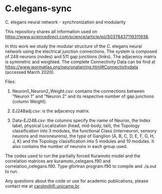 # C.elegans-sync
C. elegans neural network - synchronization and modularity

This repository shares all information used on https://www.sciencedirect.com/science/article/pii/S0378437119311938.

In this work we study the modular structure of the C. elegans neural network using the electrical junction connections. The system is composed of 248 neurons (nodes) and 511 gap junctions (links). The adjacency matrix is symmetric and weighted. The complete Connectivity Data can be find at https://www.wormatlas.org/neuronalwiring.html#Connectivitydata (accessed March 2020).

Files:

1) Neuron1_Neuron2_Weight.csv: contains the connections between "Neuron 1" and "Neuron 2" and its respective number of gap junctions (column Weight). 

2) EJ248adj.csv: is the adjacency matrix.

3) Data-EJ248.csv: the columns specify the name of Neuron, the Index label, physical Localization	(head, mid-body, tail), the Topology classification into 3 modules, the functional Class	(interneuron, sensory neurons and moroneurons), the type of Ganglion (A, B, C, D, E, F, G, H, J, K) and the Topology classification into 5 modules and 10 modules. It also contains the number of neurons in each group used.

The codes used to run the partially forced Kuramoto model and the correlation matrices are kuramoto_celegans.f90 and correlation_celegans.f90. Type gfortran program.f90 to compile and ./a.out to run.

Any questions about the code or use for academic publications, please contact me at carolm@ifi.unicamp.br. 
